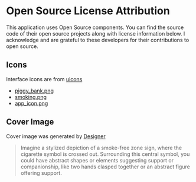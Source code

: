 # Open Source License Attribution

This application uses Open Source components. You can find the source code of their open source projects along with license information below. I acknowledge and are grateful to these developers for their contributions to open source.

## Icons

Interface icons are from [uicons](https://www.flaticon.com/uicons/interface-icons)
 - [piggy_bank.png](https://www.flaticon.com/free-icon-font/piggy-bank_7653627)
 - [smoking.png](https://www.flaticon.com/free-icon-font/smoking_9856318)
 - [app_icon.png](https://www.flaticon.com/free-icon-font/smoking-ban_9856316)

## Cover Image

Cover image was generated by [Designer](https://designer.microsoft.com/home)

> Imagine a stylized depiction of a smoke-free zone sign, where the cigarette symbol is crossed out. Surrounding this central symbol, you could have abstract shapes or elements suggesting support or companionship, like two hands clasped together or an abstract figure offering support.
